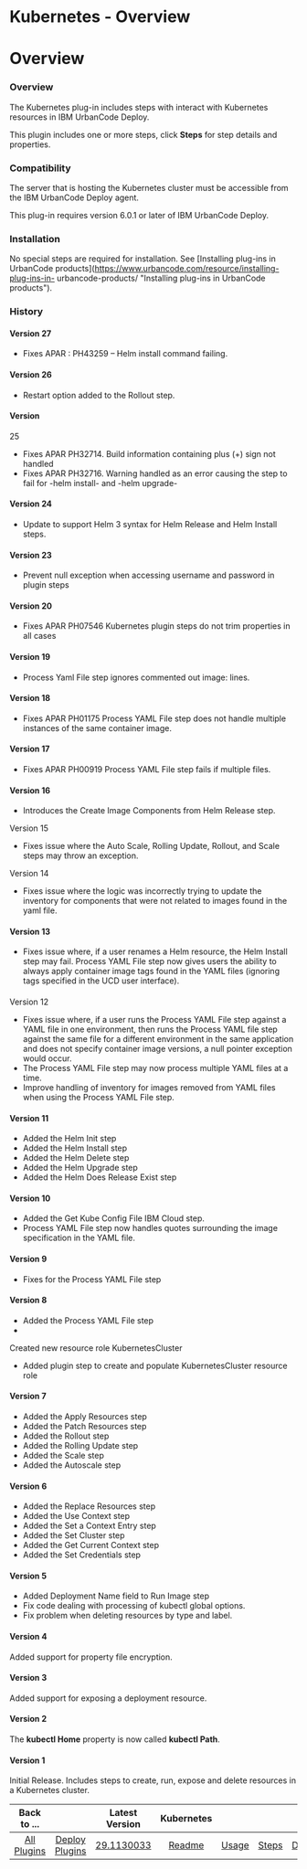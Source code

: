 
Kubernetes - Overview
=====================

# Overview



### Overview





The Kubernetes plug-in includes steps with interact with Kubernetes resources in IBM UrbanCode 
Deploy.


This plugin includes one or more steps, click **Steps** for step details and properties.


### Compatibility



The server that is hosting the Kubernetes cluster must be accessible from the IBM UrbanCode Deploy agent.


This 
plug-in requires version 6.0.1 or later of IBM UrbanCode Deploy.


### Installation


No special steps are required for 
installation. See [Installing plug-ins in UrbanCode products](https://www.urbancode.com/resource/installing-plug-ins-in-
urbancode-products/ "Installing plug-ins in UrbanCode products").


### History


#### Version 27


* Fixes APAR : 
PH43259 – Helm install command failing.


#### Version 26


* Restart option added to the Rollout step.


#### Version 
25


* Fixes APAR PH32714. Build information containing plus (+) sign not handled
* Fixes APAR PH32716. Warning handled 
as an error causing the step to fail for -helm install- and -helm upgrade-


#### Version 24


* Update to support Helm 
3 syntax for Helm Release and Helm Install steps.


#### Version 23


* Prevent null exception when accessing username 
and password in plugin steps


#### Version 20


* Fixes APAR PH07546 Kubernetes plugin steps do not trim properties in 
all cases


#### Version 19


* Process Yaml File step ignores commented out image: lines.


#### Version 18


* Fixes 
APAR PH01175 Process YAML File step does not handle multiple instances of the same container image.


#### Version 17



* Fixes APAR PH00919 Process YAML File step fails if multiple files.


#### Version 16


* Introduces the Create Image 
Components from Helm Release step.


Version 15
* Fixes issue where the Auto Scale, Rolling Update, Rollout, and Scale 
steps may throw an exception.


Version 14
* Fixes issue where the logic was incorrectly trying to update the inventory 
for components that were not related to images found in the yaml file.


#### Version 13


* Fixes issue where, if a 
user renames a Helm resource, the Helm Install step may fail. Process YAML File step now gives users the ability to 
always apply container image tags found in the YAML files (ignoring tags specified in the UCD user interface).


#### 
Version 12


* Fixes issue where, if a user runs the Process YAML File step against a YAML file in one environment, then
 runs the Process YAML file step against the same file for a different environment in the same application and does not 
specify container image versions, a null pointer exception would occur.
* The Process YAML File step may now process 
multiple YAML files at a time.
* Improve handling of inventory for images removed from YAML files when using the Process
 YAML File step.


#### Version 11


* Added the Helm Init step
* Added the Helm Install step
* Added the Helm Delete 
step
* Added the Helm Upgrade step
* Added the Helm Does Release Exist step


#### Version 10


* Added the Get Kube 
Config File IBM Cloud step.
* Process YAML File step now handles quotes surrounding the image specification in the YAML 
file.


#### Version 9


* Fixes for the Process YAML File step


#### Version 8


* Added the Process YAML File step
* 
Created new resource role KubernetesCluster
* Added plugin step to create and populate KubernetesCluster resource role



#### Version 7


* Added the Apply Resources step
* Added the Patch Resources step
* Added the Rollout step
* Added 
the Rolling Update step
* Added the Scale step
* Added the Autoscale step


#### Version 6


* Added the Replace 
Resources step
* Added the Use Context step
* Added the Set a Context Entry step
* Added the Set Cluster step
* Added 
the Get Current Context step
* Added the Set Credentials step


#### Version 5


* Added Deployment Name field to Run 
Image step
* Fix code dealing with processing of kubectl global options.
* Fix problem when deleting resources by type 
and label.


#### Version 4


Added support for property file encryption.


#### Version 3


Added support for exposing 
a deployment resource.


#### Version 2


The **kubectl Home** property is now called **kubectl Path**.


#### Version 1



Initial Release. Includes steps to create, run, expose and delete resources in a Kubernetes cluster.




|Back to ...||Latest Version|Kubernetes ||||
| :---: | :---: | :---: | :---: | :---: | :---: | :---: |
|[All Plugins](../../index.md)|[Deploy Plugins](../README.md)|[29.1130033](https://raw.githubusercontent.com/UrbanCode/IBM-UCD-PLUGINS/main/files/kubernetes/ucd-kubernetes-29.1130033.zip)|[Readme](README.md)|[Usage](usage.md)|[Steps](steps.md)|[Downloads](downloads.md)|
